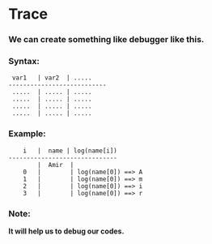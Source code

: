 # Trace

### We can create something like debugger like this.

### Syntax:

```
 var1	| var2	| .....
---------------------------
 .....	| .....	| .....
 .....	| .....	| .....
 .....	| .....	| .....
 .....	| .....	| .....
```

### Example:

```
    i	|  name	| log(name[i])
------------------------------
   	    |  Amir	 | 
    0	|	     | log(name[0]) ==> A 
    1	|	     | log(name[0]) ==> m
    2	|	     | log(name[0]) ==> i
    3   |        | log(name[0]) ==> r
```

### Note: 
**It will help us to debug our codes.**